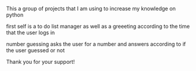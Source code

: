 This a group of projects that I am using to increase my knowledge on python

first self is a to do list manager as well as a greeeting according to the time that the user logs in

number guessing asks the user for a number and answers according to if the user guessed or not

Thank you for your support!
